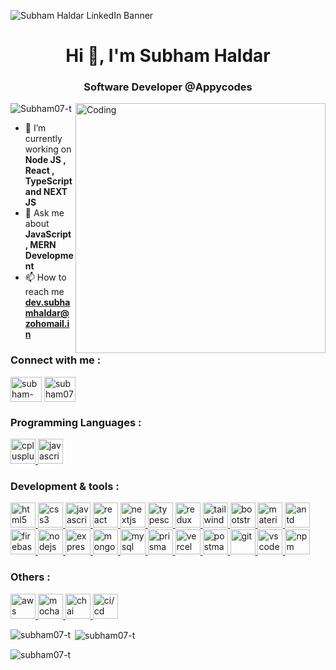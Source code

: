 
![Subham Haldar LinkedIn Banner](https://github.com/subham07-t/Subham07-t/assets/82716446/360d8573-4b58-4f87-aca5-73b732e06c23)

<h1 align="center">Hi 👋, I'm Subham Haldar</h1>
<h3 align="center">Software Developer @Appycodes</h3>
<img
  align="right"
  alt="Coding"
  width="400"
  src="https://user-images.githubusercontent.com/74038190/212748830-4c709398-a386-4761-84d7-9e10b98fbe6e.gif"
/>
<p align="left">
  <img
    src="https://komarev.com/ghpvc/?username=subham07-t&label=Profile%20views&color=0e75b6&style=flat"
    alt="Subham07-t"
  />
</p>

- 🌱 I’m currently working on **Node JS , React , TypeScript and NEXT JS**
- 💬 Ask me about **JavaScript , MERN Development**
- 📫 How to reach me **dev.subhamhaldar@zohomail.in**

<h3 align="left">Connect with me :</h3>
<p align="left">
  <a href="https://www.linkedin.com/in/subham-haldar" target="blank"
    ><img
      align="center"
      src="https://skillicons.dev/icons?i=linkedin"
      alt="subham-haldar-linkedin"
      height="40"
      width="50"
  /></a>
  <a href="https://github.com/subham07-t" target="blank"
    ><img
      align="center"
      src="https://skillicons.dev/icons?i=github"
      alt="subham07-t"
      height="40"
      width="50"
      style="color=red"
  /></a>
</p>

<h3 align="left">Programming Languages :</h3>
<p align="left">
  <a href="https://www.w3schools.com/cpp/" target="_blank" rel="noreferrer">
    <img
      src="https://skillicons.dev/icons?i=cpp"
      alt="cplusplus"
      width="40"
      height="40"
    />
  </a>
  <a href="https://developer.mozilla.org/en-US/docs/Web/JavaScript" target="\_blank" rel="noreferrer">
    <img
      src="https://skillicons.dev/icons?i=js"
      alt="javascript"
     width="40"
      height="40"
    />
  </a>
</p>
<h3 align="left">Development & tools :</h3>
<p align="left">
  <a href="https://www.w3.org/html/" target="_blank" rel="noreferrer">
    <img
      src="https://skillicons.dev/icons?i=html"
      alt="html5"
      width="40"
      height="40"
    />
  </a>
  <a href="https://www.w3schools.com/css/" target="_blank" rel="noreferrer">
    <img
      src="https://skillicons.dev/icons?i=css"
      alt="css3"
     width="40"
      height="40"
    />
  </a>
    <a href="https://developer.mozilla.org/en-US/docs/Web/JavaScript" target="\_blank" rel="noreferrer">
    <img
      src="https://skillicons.dev/icons?i=js"
      alt="javascript"
     width="40"
      height="40"
    />
  </a>
  <a href="https://reactjs.org/" target="_blank" rel="noreferrer">
    <img
      src="https://skillicons.dev/icons?i=react"
      alt="react"
     width="40"
      height="40"
    />
  </a>
  <a href="https://nextjs.org/" target="_blank" rel="noreferrer">
    <img
      src="https://skillicons.dev/icons?i=nextjs"
      alt="nextjs"
     width="40"
      height="40"
    />
  </a>
  <a href="https://www.typescriptlang.org/" target="_blank" rel="noreferrer">
    <img
      src="https://skillicons.dev/icons?i=typescript"
      alt="typescript"
     width="40"
      height="40"
    />
  </a>
  <a href="https://redux.js.org" target="_blank" rel="noreferrer">
    <img
      src="https://skillicons.dev/icons?i=redux"
      alt="redux"
    width="40"
      height="40"
    />
  </a>
  <a href="https://tailwindcss.com/" target="_blank" rel="noreferrer">
    <img
      src="https://skillicons.dev/icons?i=tailwind"
      alt="tailwind"
      width="40"
      height="40"
    />
  </a>
  <a href="https://getbootstrap.com" target="_blank" rel="noreferrer">
    <img
      src="https://skillicons.dev/icons?i=bootstrap"
      alt="bootstrap"
    width="40"
      height="40"
    />
  </a>
  <a href="https://mui.com/" target="_blank" rel="noreferrer">
    <img
      src="https://skillicons.dev/icons?i=materialui"
      alt="materialui"
      width="40"
      height="40"
    />
  </a>
  <a href="https://ant.design/" target="_blank" rel="noreferrer">
    <img
      src="https://user-images.githubusercontent.com/25181517/190887795-99cb0921-e57f-430b-a111-e165deedaa36.png"
      alt="antd"
      width="40"
      height="40"
    />
  </a>
   <a href="https://firebase.google.com/" target="_blank" rel="noreferrer">
    <img
      src="https://skillicons.dev/icons?i=firebase"
      alt="firebase"
      width="40"
      height="40"
    />
  </a>
  <a href="https://nodejs.org" target="_blank" rel="noreferrer">
    <img
      src="https://skillicons.dev/icons?i=nodejs"
      alt="nodejs"
     width="40"
      height="40"
    />
  </a>
  <a href="https://expressjs.com" target="_blank" rel="noreferrer">
    <img
      src="https://skillicons.dev/icons?i=express"
      alt="express"
     width="40"
      height="40"
    />
  </a>
  <a href="https://www.mongodb.com/" target="_blank" rel="noreferrer">
    <img
      src="https://skillicons.dev/icons?i=mongodb"
      alt="mongodb"
      width="40"
      height="40"
    />
  </a>
  <a href="https://www.mysql.com/" target="_blank" rel="noreferrer">
    <img
      src="https://skillicons.dev/icons?i=mysql"
      alt="mysql"
      width="40"
      height="40"
    />
  </a>
  <a href="https://www.prisma.io/" target="_blank" rel="noreferrer">
    <img
      src="https://skillicons.dev/icons?i=prisma"
      alt="prisma"
     width="40"
      height="40"
    />
  </a>
    <a href="https://vercel.com/" target="_blank" rel="noreferrer">
    <img
      src="https://skillicons.dev/icons?i=vercel"
      alt="vercel"
      width="40"
      height="40"
    />
  </a>
<!-- <a href="https://postman.com" target="_blank" rel="noreferrer">
    <img
      src="https://www.vectorlogo.zone/logos/getpostman/getpostman-icon.svg"
      alt="postman"
      width="40"
      height="40"
    />
  </a> -->
   <a href="https://postman.com" target="_blank" rel="noreferrer">
    <img
      src="https://skillicons.dev/icons?i=postman"
      alt="postman"
      width="40"
      height="40"
    />
  </a>
  <a href="https://git-scm.com/" target="_blank" rel="noreferrer">
    <img
      src="https://skillicons.dev/icons?i=git"
      alt="git"
    width="40"
      height="40"
    />
  </a>
  <a href="https://code.visualstudio.com/" target="_blank" rel="noreferrer">
    <img
      src="https://skillicons.dev/icons?i=vscode"
      alt="vscode"
      width="40"
      height="40"
    />
  </a>
    <a href="https://www.npmjs.com/" target="_blank" rel="noreferrer">
    <img
      src="https://user-images.githubusercontent.com/25181517/121401671-49102800-c959-11eb-9f6f-74d49a5e1774.png"
      alt="npm"
      width="40"
      height="40"
    />
  </a>
</p>
<h3 align="left">Others :</h3>
<p align="left">
  <a href="https://aws.amazon.com" target="_blank" rel="noreferrer">
    <img
      src="https://skillicons.dev/icons?i=aws"
      alt="aws"
      width="40"
      height="40"
    />
  </a>
<!--   <a href="https://www.docker.com/" target="_blank" rel="noreferrer">
    <img
      src="https://skillicons.dev/icons?i=docker"
      alt="docker"
     width="40"
      height="40"
    />
  </a> -->
  <a href="https://mochajs.org" target="_blank" rel="noreferrer">
    <img
      src="https://user-images.githubusercontent.com/25181517/201476630-f47cfff6-fdee-4ee1-9092-1793b71b1ca3.png"
      alt="mocha"
      width="40"
      height="40"
    />
  </a>
  <a href="https://www.chaijs.com/" target="_blank" rel="noreferrer">
    <img
      src="https://user-images.githubusercontent.com/25181517/201476472-d2f5f644-cfc9-43e5-96d3-c8f40f18b5cb.png"
      alt="chai"
      width="40"
      height="40"
    />
  </a>
  <a href="https://about.gitlab.com/topics/ci-cd/" target="_blank" rel="noreferrer">
    <img
      src="https://user-images.githubusercontent.com/25181517/183868728-b2e11072-00a5-47e2-8a4e-4ebbb2b8c554.png"
      alt="ci/cd"
      width="40"
      height="40"
    />
  </a>
</p>

<p>
  <img
    align="left"
    src="https://github-readme-stats.subham07-t.vercel.app/api/top-langs?username=subham07-t&show_icons=true&locale=en&layout=compact&theme=tokyonight"
    alt="subham07-t"
  />
</p>
<p>
  &nbsp;<img
    align="center"
    src="https://github-readme-stats.subham07-t.vercel.app/api?username=subham07-t&show_icons=true&locale=en&theme=tokyonight&count_private=true"
    alt="subham07-t"
  />
</p>
<p>
  <img
    align="center"
    src="https://github-readme-streak-stats.herokuapp.com/?user=subham07-t&theme=tokyonight"
    alt="subham07-t"
  />
</p>
